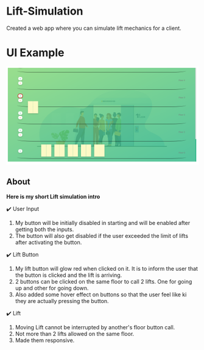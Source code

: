 # Lift-Simulation

Created a web app where you can simulate lift mechanics for a client.

# UI Example

![Lift Simulation Example](sample.png)

## About

**Here is my short Lift simulation intro**

✔️ User Input

1. My button will be initially disabled in starting and will be enabled after getting both the inputs.
2. The button will also get disabled if the user exceeded the limit of lifts after activating the button.

✔️ Lift Button

1. My lift button will glow red when clicked on it. It is to inform the user that the button is clicked and the lift is arriving.
2. 2 buttons can be clicked on the same floor to call 2 lifts. One for going up and other for going down.
3. Also added some hover effect on buttons so that the user feel like ki they are actually pressing the button.

✔️ Lift

1. Moving Lift cannot be interrupted by another's floor button call.
2. Not more than 2 lifts allowed on the same floor.
3. Made them responsive.
